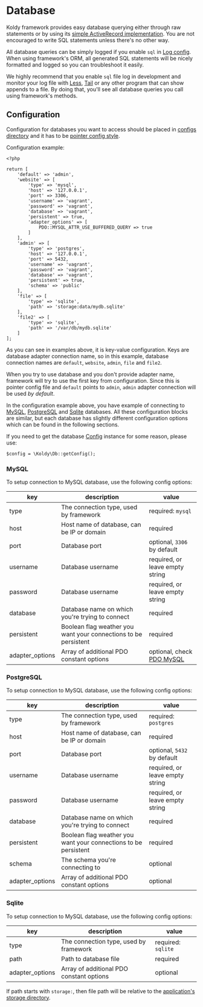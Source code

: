 # Database

Koldy framework provides easy database querying either through raw statements or by using its [simple ActiveRecord implementation](database/models.md). You are not encouraged to write SQL statements unless there's no other way.

All database queries can be simply logged if you enable `sql` in [Log config](log.md#configuration). When using framework's ORM, all generated SQL statements will be nicely formatted and logged so you can troubleshoot it easily.

We highly recommend that you enable `sql` file log in development and monitor your log file with [Less](https://en.wikipedia.org/wiki/Less_(Unix)), [Tail](https://en.wikipedia.org/wiki/Tail_(Unix)) or any other program that can show appends to a file. By doing that, you'll see all database queries you call using framework's methods.

## Configuration

Configuration for databases you want to access should be placed in [configs directory](project-structure.md#configs) and it has to be [pointer config style](configs.md#pointer-config).

Configuration example:

```
<?php

return [
	'default' => 'admin',
	'website' => [
		'type' => 'mysql',
		'host' => '127.0.0.1',
		'port' => 3306,
		'username' => 'vagrant',
		'password' => 'vagrant',
		'database' => 'vagrant',
		'persistent' => true,
		'adapter_options' => [
			PDO::MYSQL_ATTR_USE_BUFFERED_QUERY => true
		]
	],
	'admin' => [
		'type' => 'postgres',
		'host' => '127.0.0.1',
		'port' => 5432,
		'username' => 'vagrant',
		'password' => 'vagrant',
		'database' => 'vagrant',
		'persistent' => true,
		'schema' => 'public'
	],
	'file' => [
		'type' => 'sqlite',
		'path' => 'storage:data/mydb.sqlite'
	],
	'file2' => [
		'type' => 'sqlite',
		'path' => '/var/db/mydb.sqlite'
	]
];
```

As you can see in examples above, it is key-value configuration. Keys are database adapter connection name, so in this example, database connection names are `default`, `website`, `admin`, `file` and `file2`.

When you try to use database and you don't provide adapter name, framework will try to use the first key from configuration. Since this is pointer config file and `default` points to `admin`, `admin` adapter connection will be used *by default*.

In the configuration example above, you have example of connecting to [MySQL](#mysql), [PostgreSQL](#postgres) and [Sqlite](#sqlite) databases. All these configuration blocks are similar, but each database has slightly different configuration options which can be found in the following sections.

If you need to get the database [Config](configs.md) instance for some reason, please use:

```
$config = \Koldy\Db::getConfig();
```


### MySQL

To setup connection to MySQL database, use the following config options:

| key | description | value |
| --- | --- | --- |
| type | The connection type, used by framework | required: `mysql` |
| host | Host name of database, can be IP or domain | required |
| port | Database port | optional, `3306` by default |
| username | Database username | required, or leave empty string |
| password | Database username | required, or leave empty string |
| database | Database name on which you're trying to connect | required |
| persistent | Boolean flag weather you want your connections to be persistent | required |
| adapter_options | Array of additional PDO constant options | optional, check [PDO MySQL](http://php.net/pdo-mysql) |


### PostgreSQL

To setup connection to MySQL database, use the following config options:

| key | description | value |
| --- | --- | --- |
| type | The connection type, used by framework | required: `postgres` |
| host | Host name of database, can be IP or domain | required |
| port | Database port | optional, `5432` by default |
| username | Database username | required, or leave empty string |
| password | Database username | required, or leave empty string |
| database | Database name on which you're trying to connect | required |
| persistent | Boolean flag weather you want your connections to be persistent | required |
| schema | The schema you're connecting to | optional |
| adapter_options | Array of additional PDO constant options | optional |


### Sqlite

To setup connection to MySQL database, use the following config options:

| key | description | value |
| --- | --- | --- |
| type | The connection type, used by framework | required: `sqlite` |
| path | Path to database file | required |
| adapter_options | Array of additional PDO constant options | optional |

If path starts with `storage:`, then file path will be relative to the [application's storage directory](project-structure.md#storage).